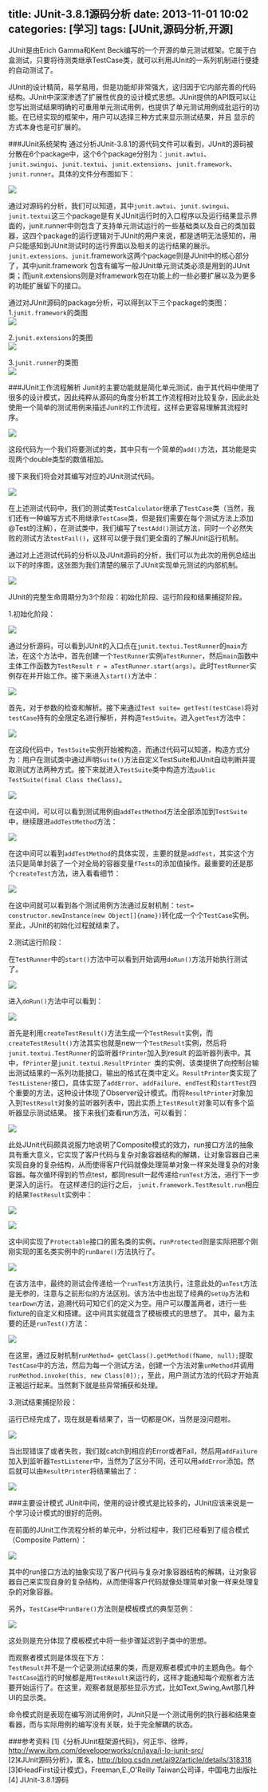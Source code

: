 title: JUnit-3.8.1源码分析
date: 2013-11-01 10:02
categories: [学习]
tags: [JUnit,源码分析,开源]
---

JUnit是由Erich Gamma和Kent Beck编写的一个开源的单元测试框架。它属于白盒测试，只要将待测类继承TestCase类，就可以利用JUnit的一系列机制进行便捷的自动测试了。

JUnit的设计精简，易学易用，但是功能却非常强大，这归因于它内部完善的代码结构。JUnit中深深渗透了扩展性优良的设计模式思想。JUnit提供的API既可以让您写出测试结果明确的可重用单元测试用例，也提供了单元测试用例成批运行的功能。在已经实现的框架中，用户可以选择三种方式来显示测试结果，并且 显示的方式本身也是可扩展的。

<!--more-->

###JUnit系统架构
通过分析JUnit-3.8.1的源代码文件可以看到，JUnit的源码被分散在6个package中，这个6个package分别为：`junit.awtui`、`junit.swingui`、`junit.textui`、`junit.extensions`、`junit.framework`、`junit.runner`。具体的文件分布图如下：

![](/img/2013/11/01/1.png)

通过对源码的分析，我们可以知道，其中`junit.awtui`、`junit.swingui`、`junit.textui`这三个package是有关JUnit运行时的入口程序以及运行结果显示界面的，junit.runner中则包含了支持单元测试运行的一些基础类以及自己的类加载器，这四个package的运行逻辑对于JUnit的用户来说，都是透明无法感知的，用户只能感知到JUnit测试时的运行界面以及相关的运行结果的展示。`junit.extensions、junit`.framework这两个package则是JUnit中的核心部分了，其中junit.framework 包含有编写一般JUnit单元测试类必须是用到的JUnit类；而junit.extensions则是对framework包在功能上的一些必要扩展以及为更多的功能扩展留下的接口。

通过对JUnit源码的package分析，可以得到以下三个package的类图：  
1.`junit.framework`的类图  
![](/img/2013/11/01/2.png)

2.`junit.extensions`的类图  
![](/img/2013/11/01/3.png)

3.`junit.runner`的类图  
![](/img/2013/11/01/4.png)

###JUnit工作流程解析
Junit的主要功能就是简化单元测试，由于其代码中使用了很多的设计模式，因此纯粹从源码的角度分析其工作流程相对比较复杂，因此此处使用一个简单的测试用例来描述Junit的工作流程，这样会更容易理解其流程时序。

![](/img/2013/11/01/5.png)

这段代码为一个我们将要测试的类，其中只有一个简单的`add()`方法，其功能是实现两个double类型的数值相加。

接下来我们将会对其编写对应的JUnit测试代码。

![](/img/2013/11/01/6.png)

在上述测试代码中，我们的测试类`TestCalculator`继承了`TestCase`类（当然，我们还有一种编写方式不用继承`TestCase`类，但是我们需要在每个测试方法上添加@Test的注解），在测试类中，我们编写了`testAdd()`测试方法，同时一个必然失败的测试方法`testFail()`，这样可以便于我们更全面的了解JUnit运行机制。

通过对上述测试代码的分析以及JUnit源码的分析，我们可以为此次的用例总结出以下的时序图，这张图为我们清楚的展示了JUnit实现单元测试的内部机制。

![](/img/2013/11/01/7.png)

JUnit的完整生命周期分为3个阶段：初始化阶段、运行阶段和结果捕捉阶段。

1.初始化阶段：

![](/img/2013/11/01/8.png)

通过分析源码，可以看到JUnit的入口点在`junit.textui.TestRunner`的`main`方法，在这个方法中，首先创建一个`TestRunner`实例`aTestRunner`，然后`main`函数中主体工作函数为`TestResult r = aTestRunner.start(args)`。此时`TestRunner`实例存在并开始工作。接下来进入`start()`方法中：

![](/img/2013/11/01/9.png)

首先，对于参数的检查和解析。接下来通过`Test suite= getTest(testCase)`将对`testCase`持有的全限定名进行解析，并构造`TestSuite`。进入`getTest`方法中：

![](/img/2013/11/01/10.png)

在这段代码中，`TestSuite`实例开始被构造，而通过代码可以知道，构造方式分为：用户在测试类中通过声明`Suite()`方法自定义TestSuite和JUnit自动判断并提取测试方法两种方式。接下来就进入`TestSuite`类中构造方法`public TestSuite(final Class theClass)`。

![](/img/2013/11/01/11.png)

在这中间，可以可以看到测试用例由`addTestMethod`方法全部添加到`TestSuite`中，继续跟进`addTestMethod`方法：

![](/img/2013/11/01/12.png)

在这中间可以看到`addTestMethod`的具体实现，主要的就是`addTest`，其实这个方法只是简单封装了一个对全局的容器变量`fTests`的添加值操作。最重要的还是那个`createTest`方法，进入看看细节：

![](/img/2013/11/01/13.png)

在这中间就可以看到各个测试用例方法通过反射机制：`test= constructor.newInstance(new Object[]{name})`转化成一个个`TestCase`实例。
至此，JUnit的初始化过程就结束了。

2.测试运行阶段：

在`TestRunner`中的`start()`方法中可以看到开始调用`doRun()`方法开始执行测试了。

![](/img/2013/11/01/14.png)

进入`doRun()`方法中可以看到：

![](/img/2013/11/01/15.png)

首先是利用`createTestResult()`方法生成一个`TestResult`实例，而`createTestResult()`方法其实也就是new一个`TestResult`实例，然后将`junit.textui.TestRunner`的监听器`fPrinter`加入到result 的监听器列表中。其中，`fPrinter`是`junit.textui.ResultPrinter `类的实例，该类提供了向控制台输出测试结果的一系列功能接口，输出的格式在类中定义。`ResultPrinter`类实现了`TestListener`接口，具体实现了`addError`、`addFailure`、`endTest`和`startTest`四个重要的方法，这种设计体现了Observer设计模式。而将`ResultPrinter`对象加入到`TestResult`对象的监听器列表中，因此实质上`TestResult`对象可以有多个监听器显示测试结果。
接下来我们查看run方法，可以看到：

![](/img/2013/11/01/16.png)

此处JUnit代码颇具说服力地说明了Composite模式的效力，run接口方法的抽象具有重大意义，它实现了客户代码与复杂对象容器结构的解耦，让对象容器自己来实现自身的复杂结构，从而使得客户代码就像处理简单对象一样来处理复杂的对象容器。每次循环得到的节点test，都同result一起传递给`runTest`方法，进行下一步更深入的运行。
在这样递归的运行之后， `junit.framework.TestResult.run`相应的结果`TestResult`实例中：

![](/img/2013/11/01/17.png)

![](/img/2013/11/01/18.png)

这中间实现了`Protectable`接口的匿名类的实例，`runProtected`则是实际把那个刚刚实现的匿名类实例中的`runBare()`方法执行了。

![](/img/2013/11/01/19.png)

在该方法中，最终的测试会传递给一个`runTest`方法执行，注意此处的`unTest`方法是无参的，注意与之前形似的方法区别。该方法中也出现了经典的`setUp`方法和`tearDown`方法，追溯代码可知它们的定义为空。用户可以覆盖两者，进行一些fixture的自定义和搭建。这中间其实就蕴含了模板模式的思想了。
其中，最为主要的还是`runTest()`方法：

![](/img/2013/11/01/20.png)

在这里，通过反射机制`runMethod= getClass().getMethod(fName, null);`提取`TestCase`中的方法，然后为每一个测试方法，创建一个方法对象`unMethod`并调用`runMethod.invoke(this, new Class[0]);`，至此，用户测试方法的代码才开始真正被运行起来。当然剩下就是些异常捕获和处理。

3.测试结果捕捉阶段：

运行已经完成了，现在就是看结果了，当一切都是OK，当然是没问题啦。

![](/img/2013/11/01/21.png)

当出现错误了或者失败，我们就catch到相应的Error或者Fail，然后用`addFailure`加入到监听器`TestListener`中，当然为了区分不同，还可以用`addError`添加。然后就可以由`ResultPrinter`将结果输出了：

![](/img/2013/11/01/22.png)

###主要设计模式
JUnit中间，使用的设计模式是比较多的，JUnit应该来说是一个学习设计模式的很好的范例。

在前面的JUnit工作流程分析的单元中，分析过程中，我们已经看到了组合模式（Composite Pattern）：

![](/img/2013/11/01/23.png)

其中的run接口方法的抽象实现了客户代码与复杂对象容器结构的解耦，让对象容器自己来实现自身的复杂结构，从而使得客户代码就像处理简单对象一样来处理复杂的对象容器。

另外，`TestCase`中`runBare()`方法则是模板模式的典型范例：

![](/img/2013/11/01/24.png)

这处则是充分体现了模板模式中将一些步骤延迟到子类中的思想。

而观察者模式则是体现在下方：  
`TestResult`并不是一个记录测试结果的类，而是观察者模式中的主题角色。每个`TestCase`运行的时候都是用`TestResult`来运行的，这样才能通知每个观察者方法要开始运行了。在这里，观察者就是那些显示方式，比如Text,Swing,Awt那几种UI的显示类。

命令模式则是表现在编写测试用例时，JUnit只是一个测试用例的执行器和结果查看器，而与实际用例的编写没有关联，处于完全解耦的状态。

###参考资料
[1]《分析JUnit框架源代码》，何正华、徐晔，http://www.ibm.com/developerworks/cn/java/j-lo-junit-src/  
[2]《JUnit源码分析》，匿名，http://blog.csdn.net/ai92/article/details/318318  
[3]《HeadFirst设计模式》，Freeman,E.,O'Reilly Taiwan公司译，中国电力出版社  
[4] JUnit-3.8.1源码
